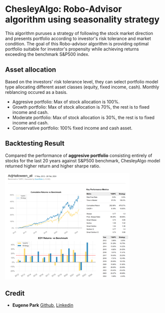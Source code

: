 # ChesleyAlgo: Robo-Advisor algorithm using seasonality strategy

This algorithm puruses a strategy of following the stock market direction and presents portfolio according to investor's risk tolerance and market condition. The goal of this Robo-advisor algorithm is providing optimal portfolio suitable for investor's propensity while achieving returns exceeding the benchmark S&P500 index.

## Asset allocation 
Based on the investors' risk tolerance level, they can select portfolio model type allocating different asset classes (equity, fixed income, cash). Monthly reblancing occured as a basis.
- Aggresive portfolio: Max of stock allocation is 100%.
- Growth portfolio: Max of stock allocation is 70%, the rest is to fixed income and cash.
- Moderate portfolio: Max of stock allocation is 30%, the rest is to fixed income and cash.
- Conservative portfolio: 100% fixed income and cash asset.

## Backtesting Result
Compared the performance of **aggresive portfolio** consisting entirely of stocks for the last 20 years against S&P500 benchmark, ChesleyAlgo model returned higher return and higher sharpe ratio.
<p align="left">
  <img alt="Dark" src="Images/backtest.png" width="80%"> 
</p>


## Credit
 
- **Eugene Park** <a href="https://github.com/parkakn" target="_blank">Github</a>, <a href="https://www.linkedin.com/in/eugene-park-" target="_blank">Linkedin</a>
